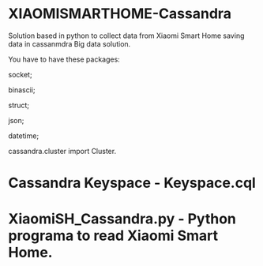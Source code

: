 # XIAOMISMARTHOME-Cassandra
Solution based in python to collect data from Xiaomi Smart Home saving data in cassanmdra Big data solution.

You have to have these packages:

socket; 

binascii; 

struct; 

json; 

datetime; 

cassandra.cluster import Cluster.


# Cassandra Keyspace - Keyspace.cql

# XiaomiSH_Cassandra.py - Python programa to read Xiaomi Smart Home.
